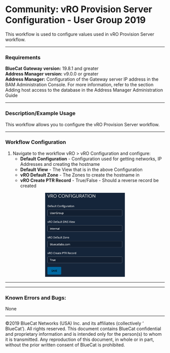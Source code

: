 # **Community: vRO Provision Server Configuration - User Group 2019**
This workflow is used to configure values used in vRO Provision Server workflow.

___

### Requirements
**BlueCat Gateway version:** 19.8.1 and greater <br/>
**Address Manager version:** v9.0.0 or greater <br/>
**Address Manager:**  Configuration of the Gateway server IP address in the BAM Administration Console. For more information, refer to the section Adding host access to the database in the Address Manager Administration Guide </br>

___

### Description/Example Usage
This workflow allows you to configure the vRO Provision Server workflow. 

___

### Workflow Configuration

1.  Navigate to the workflow vRO > vRO Configuration and configure:
    * **Default Configuration** - Configuration used for getting networks, IP Addresses and creating the hostname
    * **Default View** - The View that is in the above Configuration
    * **vRO Default Zone** - The Zones to create the hostname in
    * **vRO Create PTR Record** -  True/False - Should a reverse record be created

<p align="center">
  <img width="50%" height="50%" src="img/vro_prov_server.png">
</p>

___


<!--
### Youtube Tutorial

<a href="http://www.youtube.com/watch?feature=player_embedded&v=YOUTUBE_VIDEO_ID_HERE" target="_blank">
 <img src="http://img.youtube.com/vi/YOUTUBE_VIDEO_ID_HERE/0.jpg" alt="IMAGE ALT TEXT HERE" width="240" height="180" border="10" />
</a>
-->

___

### Known Errors and Bugs: 

None

___

©2019 BlueCat Networks (USA) Inc. and its affiliates (collectively ‘ BlueCat’). All rights reserved.
This document contains BlueCat confidential and proprietary information and is intended only for the person(s) to whom it is transmitted.
Any reproduction of this document, in whole or in part, without the prior written consent of BlueCat is prohibited.
